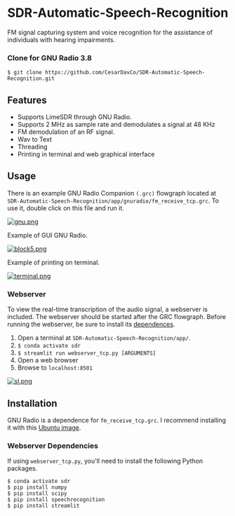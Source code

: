 # SDR-Automatic-Speech-Recognition

FM signal capturing system and voice recognition for the assistance of individuals with hearing impairments.

### Clone for GNU Radio 3.8

    $ git clone https://github.com/CesarDavCo/SDR-Automatic-Speech-Recognition.git

## Features

* Supports LimeSDR through GNU Radio.
* Supports 2 MHz as sample rate and demodulates a signal at 48 KHz
* FM demodulation of an RF signal.
* Wav to Text
* Threading
* Printing in terminal and web graphical interface

## Usage

There is an example GNU Radio Companion ``(.grc)`` flowgraph located at ``SDR-Automatic-Speech-Recognition/app/gnuradio/fm_receive_tcp.grc``. To use it, double click on this file and run it.

[![gnu.png](https://i.postimg.cc/7hRyhSCg/gnu.png)](https://postimg.cc/ctfz5gBH)

Example of GUI GNU Radio.

[![block5.png](https://i.postimg.cc/4x2wMZKF/block5.png)](https://postimg.cc/21v4bs74)

Example of printing on terminal.

[![terminal.png](https://i.postimg.cc/QCwRhsPm/terminal.png)](https://postimg.cc/kRNjyr7R)

### Webserver

To view the real-time transcription of the audio signal, a webserver is included. The webserver should be started after the GRC flowgraph. Before running the webserver, be sure to install its [dependences](https://github.com/CesarDavCo/SDR-Automatic-Speech-Recognition/blob/main/README.md#installation).

   1. Open a terminal at ``SDR-Automatic-Speech-Recognition/app/``.
   2. ``$ conda activate sdr``
   3. ``$ streamlit run webserver_tcp.py [ARGUMENTS]``
   4. Open a web browser
   5. Browse to ``localhost:8501``
    
[![sl.png](https://i.postimg.cc/4xxsPNG7/sl.png)](https://postimg.cc/56ThNJ6b)

## Installation

GNU Radio is a dependence for ``fm_receive_tcp.grc``. I recommend installing it with this [Ubuntu image](https://drive.google.com/file/d/1_R5C6GQj89v0KfQvk3u3zDcED1a0o-Mh/view).

### Webserver Dependencies

If using ``webserver_tcp.py``, you'll need to install the following Python packages.

    $ conda activate sdr
    $ pip install numpy 
    $ pip install scipy
    $ pip install speechrecognition
    $ pip install streamlit
